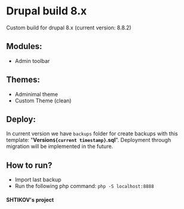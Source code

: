 # Drupal build 8.x
Custom build for drupal 8.x (current version: 8.8.2)

## Modules:
- Admin toolbar

## Themes:
- Adminimal theme
- Custom Theme (clean)

## Deploy:
In current version we have `backups` folder for create backups with this template: "**Version`${current timestamp}`.sql**". Deployment through migration will be implemented in the future.

## How to run?
- Import last backup
- Run the following php command: `php -S localhost:8888`

#### SHTIKOV's project
